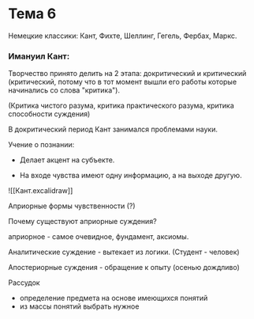 # Тема 6 

Немецкие классики:
Кант, Фихте, Шеллинг, Гегель, Фербах, Маркс.

### Имануил Кант:

Творчество принято делить на 2 этапа: докритический и критический (критический, потому что в тот момент вышли его работы которые начинались со слова "критика"). 

(Критика чистого разума, критика практического разума, критика способности суждения)

В докритический период Кант занимался проблемами науки. 

Учение о познании: 
- Делает акцент на субъекте.

- На входе чувства имеют одну информацию, а на выходе другую.

![[Кант.excalidraw]]

Априорные формы чувственности (?)

Почему существуют априорные суждения?

априорное - самое очевидное, фундамент, аксиомы.

Аналитические суждение - вытекает из логики. (Студент - человек)

Апостериорные суждения - обращение к опыту (осенью дождливо)


Рассудок
- определение предмета на основе имеющихся понятий 
- из массы понятий выбрать нужное